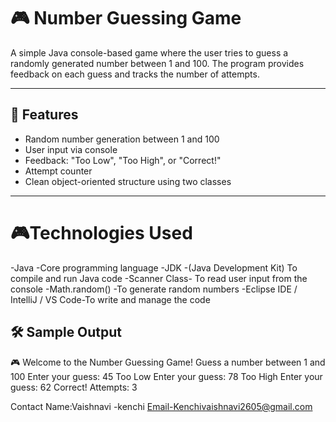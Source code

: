 # 🎮 Number Guessing Game

A simple Java console-based game where the user tries to guess a randomly generated number between 1 and 100. The program provides feedback on each guess and tracks the number of attempts.

---

## 📌 Features

- Random number generation between 1 and 100
- User input via console
- Feedback: "Too Low", "Too High", or "Correct!"
- Attempt counter
- Clean object-oriented structure using two classes

---
# 🎮Technologies Used

-Java -Core programming language
-JDK -(Java Development Kit)	To compile and run Java code
-Scanner Class- To read user input from the console
-Math.random() -To generate random numbers
-Eclipse IDE / IntelliJ / VS Code-To write and manage the code

## 🛠️ Sample Output

🎮 Welcome to the Number Guessing Game!
Guess a number between 1 and 100
Enter your guess: 45 
Too Low 
Enter your guess: 78
Too High 
Enter your guess: 62 
Correct! Attempts: 3

Contact
Name:Vaishnavi -kenchi
Email-Kenchivaishnavi2605@gmail.com

